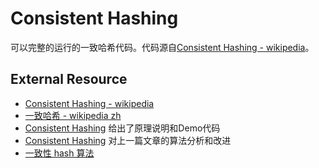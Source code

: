 Consistent Hashing
========================================

可以完整的运行的一致哈希代码。代码源自[Consistent Hashing - wikipedia](http://en.wikipedia.org/wiki/Consistent_hashing)。

External Resource
-----------------------------

- [Consistent Hashing - wikipedia](http://en.wikipedia.org/wiki/Consistent_hashing)
- [一致哈希 - wikipedia zh](http://zh.wikipedia.org/zh-cn/%E4%B8%80%E8%87%B4%E5%93%88%E5%B8%8C)
- [Consistent Hashing](https://weblogs.java.net/blog/tomwhite/archive/2007/11/consistent_hash.html)
给出了原理说明和Demo代码
- [Consistent Hashing](http://blog.csdn.net/axman/article/details/6288046)
对上一篇文章的算法分析和改进
- [一致性 hash 算法](http://blog.csdn.net/sparkliang/article/details/5279393)
